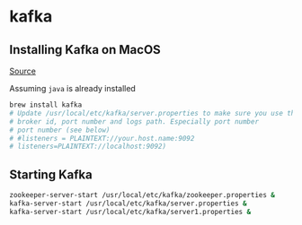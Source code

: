 # kafka

## Installing Kafka on MacOS
[Source](https://medium.com/@Ankitthakur/apache-kafka-installation-on-mac-using-homebrew-a367cdefd273)

Assuming `java` is already installed

```bash
brew install kafka
# Update /usr/local/etc/kafka/server.properties to make sure you use the correct values for
# broker id, port number and logs path. Especially port number
# port number (see below)
# #listeners = PLAINTEXT://your.host.name:9092
# listeners=PLAINTEXT://localhost:9092)
```

## Starting Kafka

```bash
zookeeper-server-start /usr/local/etc/kafka/zookeeper.properties &
kafka-server-start /usr/local/etc/kafka/server.properties &
kafka-server-start /usr/local/etc/kafka/server1.properties &
```
